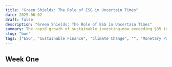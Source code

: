 ```yaml
---
title: "Green Shields: The Role of ESG in Uncertain Times"
date: 2025-06-02
draft: false
description: "Green Shields: The Role of ESG in Uncertain Times"
summary: The rapid growth of sustainable investing—now exceeding $35 trillion globally—has transformed financial markets, yet the implications for monetary policy transmission remain unexplored. While extensive literature documents heterogeneous firm responses to monetary policy through traditional channels like size and leverage, whether environmental, social, and governance (ESG) characteristics create distinct transmission mechanisms is unknown. Using high-frequency identification around 160 Federal Reserve announcements (2005-2025), we uncover an asymmetric pattern high-ESG firms gain 1.6 basis points protection from contractionary target surprises yet suffer 2.6 basis points greater sensitivity to forward guidance shocks. This asymmetry persists within industries and intensifies with investor climate awareness. Remarkably, the Paris Agreement inverted these relationships—before December 2015, high-ESG firms were more vulnerable to contractionary policy within industries; afterward, they gained protection, a 186 basis point reversal. We develop a two-period model featuring heterogeneous investors with sustainability preferences that quantitatively matches these patterns. The model reveals how ESG investors' non-pecuniary utility creates differential demand elasticities, simultaneously protecting green firms from immediate rate changes while amplifying forward guidance vulnerability through their longer investment horizons. These findings establish environmental characteristics as a new dimension of monetary policy non-neutrality, with profound implications as sustainable finance continues expanding..
slug: "boe"
tags: ["ESG", "Sustainable Finance", "Climate Change", "", "Monetary Policy"]
---
```





## Week One
